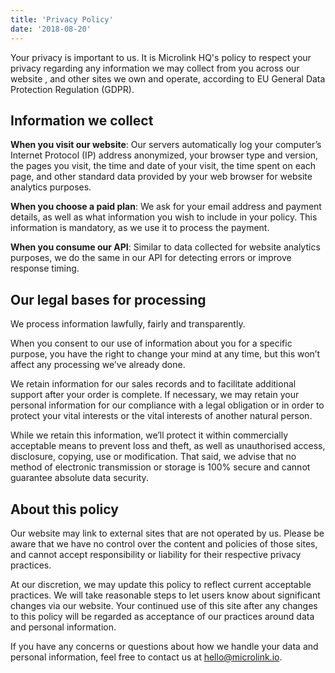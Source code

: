 ```yaml
---
title: 'Privacy Policy'
date: '2018-08-20'
---
```


<Paraph fontSize={3}>
  Your privacy is important to us. It is Microlink HQ's policy to respect
  your privacy regarding any information we may collect from you across our
  website <Link href='https://microlink.io' children='microlink.io' />, and
  other sites we own and operate, according to EU General Data Protection
  Regulation (GDPR).
</Paraph>

## Information we collect

**When you visit our website**: Our servers automatically log your computer’s Internet Protocol (IP) address anonymized, your browser type and version, the pages you visit, the time and date of your visit, the time spent on each page, and other standard data provided by your web browser for website analytics purposes.

**When you choose a paid plan**: We ask for your email address and payment details, as well as what information you wish to include in your policy. This information is mandatory, as we use it to process the payment.

**When you consume our API**: Similar to data collected for website analytics purposes, we do the same in our API for detecting errors or improve response timing.

## Our legal bases for processing

We process information lawfully, fairly and transparently.

When you consent to our use of information about you for a specific purpose, you have the right to change your mind at any time, but this won’t affect any processing we’ve already done.

We retain information for our sales records and to facilitate additional support after your order is complete. If necessary, we may retain your personal information for our compliance with a legal obligation or in order to protect your vital interests or the vital interests of another natural person.

While we retain this information, we’ll protect it within commercially acceptable means to prevent loss and theft, as well as unauthorised access, disclosure, copying, use or modification. That said, we advise that no method of electronic transmission or storage is 100% secure and cannot guarantee absolute data security.

## About this policy

Our website may link to external sites that are not operated by us. Please be aware that we have no control over the content and policies of those sites, and cannot accept responsibility or liability for their respective privacy practices.

At our discretion, we may update this policy to reflect current acceptable practices. We will take reasonable steps to let users know about significant changes via our website. Your continued use of this site after any changes to this policy will be regarded as acceptance of our practices around data and personal information.

If you have any concerns or questions about how we handle your data and personal information, feel free to contact us at [hello@microlink.io](mailto:hello@microlink.io).
